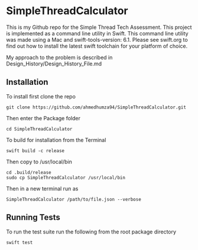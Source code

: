 # SimpleThreadCalculator

This is my Github repo for the Simple Thread Tech Assessment. This project is implemented as a command line utility in Swift. This command line utility was made using a Mac and swift-tools-version: 6.1. Please see swift.org to find out how to install the latest swift toolchain for your platform of choice. 

My approach to the problem is described in Design_History/Design_History_File.md

## Installation

To install first clone the repo

```
git clone https://github.com/ahmedhumza94/SimpleThreadCalculator.git
```

Then enter the Package folder

```
cd SimpleThreadCalculator
```

To build for installation from the Terminal

```
swift build -c release
```

Then copy to /usr/local/bin

```
cd .build/release
sudo cp SimpleThreadCalculator /usr/local/bin
```

Then in a new terminal run as 

```
SimpleThreadCalculator /path/to/file.json --verbose
```

## Running Tests

To run the test suite run the following from the root package directory

```
swift test
```


